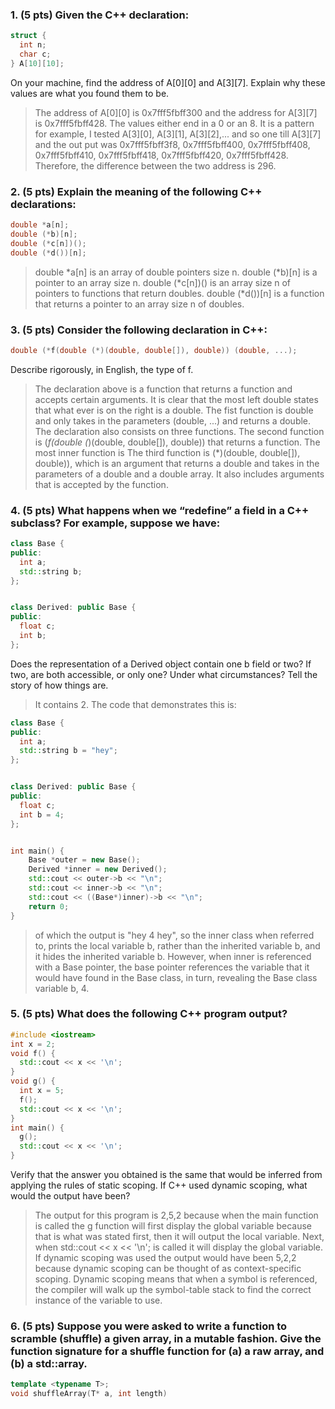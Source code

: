 ### 1. (5 pts) Given the C++ declaration:
```c++
struct {
  int n;
  char c;
} A[10][10];
```
On your machine, find the address of A[0][0] and A[3][7]. Explain why these values are what you found them to be.
> The address of A[0][0] is 0x7fff5fbff300 and the address for A[3][7] is 0x7fff5fbff428. The values either end in a 0 or an 8. It is a pattern for example, I tested A[3][0], A[3][1], A[3][2],... and so one till A[3][7] and the out put was  0x7fff5fbff3f8, 0x7fff5fbff400, 0x7fff5fbff408, 0x7fff5fbff410, 0x7fff5fbff418, 0x7fff5fbff420, 0x7fff5fbff428. Therefore, the difference between the two address is 296.

### 2. (5 pts) Explain the meaning of the following C++ declarations:
```c++
double *a[n];
double (*b)[n];
double (*c[n])();
double (*d())[n];
```
> double *a[n] is an array of double pointers size n.
> double (*b)[n] is a pointer to an array size n.
> double (*c[n])() is an array size n of pointers to functions that return doubles.
> double (*d())[n] is a function that returns a pointer to an array size n of doubles.


### 3. (5 pts) Consider the following declaration in C++:
```c++
double (*f(double (*)(double, double[]), double)) (double, ...);
```
Describe rigorously, in English, the type of f.


> The declaration above is a function that returns a function and accepts certain arguments. It is clear that the most left double states that what ever is on the right is a double. The fist function is double  and only takes in the parameters (double, ...) and returns a double. The declaration also consists on three functions. The second function is (*f(double (*)(double, double[]), double)) that returns a function. The most inner function is  The third function is (*)(double, double[]), double)), which is an argument that returns a double and takes in the parameters of a double and a double array. It also includes arguments that is accepted by the function.  

### 4. (5 pts) What happens when we “redefine” a field in a C++ subclass? For example, suppose we have:
```c++
class Base {
public:
  int a;
  std::string b;
};


class Derived: public Base {
public:
  float c;
  int b;
};
```
Does the representation of a Derived object contain one b field or two? If two, are both accessible, or only one? Under what circumstances? Tell the story of how things are.

> It contains 2. The code that demonstrates this is:
```c++
class Base {
public:
  int a;
  std::string b = "hey";
};


class Derived: public Base {
public:
  float c;
  int b = 4;
};


int main() {
    Base *outer = new Base();
    Derived *inner = new Derived();
    std::cout << outer->b << "\n";
    std::cout << inner->b << "\n";
    std::cout << ((Base*)inner)->b << "\n";
    return 0;
}
```
>of which the output is "hey 4 hey", so the inner class when referred to, prints the local variable b, rather than the inherited variable b, and it hides the inherited variable b. However, when inner is referenced with a Base pointer, the base pointer references the variable that it would have found in the Base class, in turn, revealing the Base class variable b, 4. 

### 5. (5 pts) What does the following C++ program output?
```c++
#include <iostream>
int x = 2;
void f() {
  std::cout << x << '\n';
}
void g() {
  int x = 5;
  f();
  std::cout << x << '\n';
}
int main() {
  g();
  std::cout << x << '\n';
}
```
Verify that the answer you obtained is the same that would be inferred from applying the rules of static scoping. If C++ used dynamic scoping, what would the output have been?

> The output for this program is 2,5,2 because when the main function is called the g function will first display the global variable because that is what was stated first, then it will output the local variable. Next, when std::cout << x << '\n'; is called it will display the global variable. If dynamic scoping was used the output would have been 5,2,2 because dynamic scoping can be thought of as context-specific scoping. Dynamic scoping means that when a symbol is referenced, the compiler will walk up the symbol-table stack to find the correct instance of the variable to use.

### 6. (5 pts) Suppose you were asked to write a function to scramble (shuffle) a given array, in a mutable fashion. Give the function signature for a shuffle function for (a) a raw array, and (b) a std::array.
```c++
template <typename T>;
void shuffleArray(T* a, int length)
  

```



